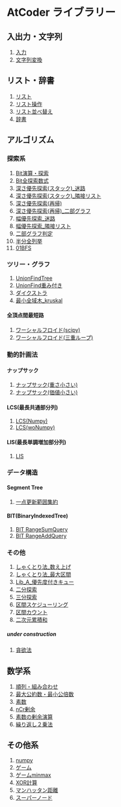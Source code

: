 # AtCoder ライブラリー
## 入出力・文字列
1. [入力](./Lib_0_入力.py)
1. [文字列変換](./Lib_0_文字列変換.py)
## リスト・辞書
1. [リスト](./Lib_1_リスト.py)
1. [リスト操作](./Lib_1_リスト操作.py)
1. [リスト並べ替え](./Lib_1_リスト並べ替え.py)
1. [辞書](./Lib_1_辞書.py)

## アルゴリズム
### 探索系
1. [Bit演算・探索](./Lib_A_Bit演算・探索.py)
1. [Bit全探索数式](./Lib_A_Bit全探索数式.py)
1. [深さ優先探索(スタック)_迷路](./Lib_A_深さ優先探索(スタック)_迷路.py)
1. [深さ優先探索(スタック)_隣接リスト](./Lib_A_深さ優先探索(スタック)_隣接リスト.py)
1. [深さ優先探索(再帰)](./Lib_A_深さ優先探索(再帰).py)
1. [深さ優先探索(再帰)_二部グラフ](./Lib_A_深さ優先探索(再帰)_二部グラフ.py)
1. [幅優先探索_迷路](./Lib_A_幅優先探索_迷路.py)
1. [幅優先探索_隣接リスト](./Lib_A_幅優先探索_隣接リスト.py)
1. [二部グラフ判定](./Lib_A_二部グラフ判定.py)
1. [半分全列挙](/home/ibtosm/work/zgit/atcoder_lib_py/Lib_A_半分全列挙.py)
1. [01BFS](/home/ibtosm/work/zgit/atcoder_lib_py/Lib_A_01BFS.py)


### ツリー・グラフ
1. [UnionFindTree](./Lib_A_UnionFindTree.py)
1. [UnionFind重み付き](./Lib_A_UnionFind重み付き.py)
1. [ダイクストラ](./Lib_A_ダイクストラ.py)
1. [最小全域木_kruskal](./Lib_A_最小全域木_kruskal.py)

#### 全頂点間最短路
1. [ワーシャルフロイド(scipy) ](./Lib_A_ワーシャルフロイド(scipy).py)
1. [ワーシャルフロイド(三重ループ)](./Lib_A_ワーシャルフロイド(三重ループ).py)

### 動的計画法
#### ナップサック
1. [ナップサック(重さ小さい)](./Lib_A_ナップサック(重さ小さい).py)
1. [ナップサック(価値小さい)](./Lib_A_ナップサック(価値小さい).py)

#### LCS(最長共通部分列)
1. [LCS(Numpy)](./Lib_A_LCS(Numpy).py)
1. [LCS(woNumpy)](./Lib_A_LCS(woNumpy).py)

#### LIS(最長単調増加部分列)
1. [LIS](./Lib_A_LIS.py)

### データ構造
#### Segment Tree
1. [一点更新範囲集約](./Lib_D_SegmentTree_一点更新・区間集約.py)

#### BIT(BinaryIndexedTree)
1. [BIT RangeSumQuery](./Lib_D_RSQ.py)
1. [BIT RangeAddQuery](./Lib_D_RAQ.py)

### その他
1. [しゃくとり法_数え上げ](./Lib_A_しゃくとり法_数え上げ.py)
1. [しゃくとり法_最大区間](./Lib_A_しゃくとり法_最大区間.py)
1. [Lib_A_優先度付きキュー](./Lib_A_優先度付きキュー.py)
1. [二分探索](./Lib_A_二分探索.py)
1. [三分探索](./Lib_A_三分探索.py)
1. [区間スケジューリング](./Lib_A_区間スケジューリング.py)
1. [区間カウント](file:/mnt/c/Users/eieib/linux/zgit/atcoder_lib_py/Lib_A_区間カウント.py)
1. [二次元累積和](./Lib_A_二次元累積和.py)

##### under construction
1. [貪欲法](./Lib_A_貪欲法.py)

## 数学系
1. [順列・組み合わせ](./Lib_N_順列・組み合わせ.py)
1. [最大公約数・最小公倍数](./Lib_N_最大公約数・最小公倍数.py)
1. [素数](./Lib_N_素数.py)
1. [nCr剰余](./Lib_N_nCr剰余.py)
1. [素数の剰余演算](./Lib_N_素数の剰余演算.py)
1. [繰り返し２乗法](./Lib_A_繰り返し２乗法.py)

## その他系
1. [numpy](./Lib_X_numpy.py)
1. [ゲーム](./Lib_X_ゲーム系.md)
1. [ゲームminmax](./Lib_X_ゲーム_minmax.py)
1. [XOR計算](./Lib_X_XOR.md)
1. [マンハッタン距離](Lib_X_マンハッタン距離.md)
1. [スーパーノード](./Lib_X_スーパーノード系.py)